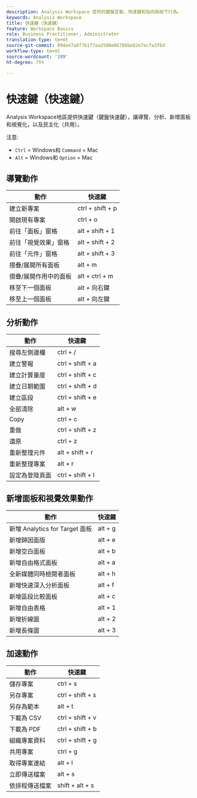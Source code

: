 ```yaml
---
description: Analysis Workspace 提供的鍵盤互動、快速鍵和指向與按下行為。
keywords: Analysis Workspace
title: 快速鍵（快速鍵）
feature: Workspace Basics
role: Business Practitioner, Administrator
translation-type: tm+mt
source-git-commit: 894ee7a8f761f7aa2590e06708be82e7ecfa3f6d
workflow-type: tm+mt
source-wordcount: '289'
ht-degree: 75%

---
```



# 快速鍵（快速鍵）

Analysis Workspace地區提供快速鍵（鍵盤快速鍵），讓導覽、分析、新增面板和視覺化，以及民主化（共用）。

注意:
* `Ctrl` = Windows和 `Command` = Mac
* `Alt` = Windows和 `Option` = Mac

## 導覽動作

| 動作 | 快速鍵 |
| --- | --- |
| 建立新專案 | ctrl + shift + p |
| 開啟現有專案 | ctrl + o |
| 前往「面板」窗格 | alt + shift + 1 |
| 前往「視覺效果」窗格 | alt + shift + 2 |
| 前往「元件」窗格 | alt + shift + 3 |
| 摺疊/展開所有面板 | alt + m |
| 摺疊/展開作用中的面板 | alt + ctrl + m |
| 移至下一個面板 | alt + 向右鍵 |
| 移至上一個面板 | alt + 向左鍵 |

## 分析動作

| 動作 | 快速鍵 |
| --- | --- |
| 搜尋左側邊欄 | ctrl + / |
| 建立警報 | ctrl + shift + a |
| 建立計算量度 | ctrl + shift + c |
| 建立日期範圍 | ctrl + shift + d |
| 建立區段 | ctrl + shift + e |
| 全部清除 | alt + w |
| Copy | ctrl + c |
| 重做 | ctrl + shift + z |
| 還原 | ctrl + z |
| 重新整理元件 | alt + shift + r |
| 重新整理專案 | alt + r |
| 設定為登陸頁面 | ctrl + shift + l |

## 新增面板和視覺效果動作

| 動作 | 快速鍵 |
| ---|---|
| 新增 Analytics for Target 面板 | alt + g |
| 新增歸因面版 | alt + e |
| 新增空白面板 | alt + b |
| 新增自由格式面板 | alt + a |
| 全新媒體同時檢閱者面板 | alt + h |
| 新增快速深入分析面板 | alt + f |
| 新增區段比較面板 | alt + c |
| 新增自由表格 | alt + 1 |
| 新增折線圖 | alt + 2 |
| 新增長條圖 | alt + 3 |

## 加速動作

| 動作 | 快速鍵 |
| --- | --- |
| 儲存專案 | ctrl + s |
| 另存專案 | ctrl + shift + s |
| 另存為範本 | alt + t |
| 下載為 CSV | ctrl + shift + v |
| 下載為 PDF | ctrl + shift + b |
| 組織專案資料 | ctrl + shift + g |
| 共用專案 | ctrl + g |
| 取得專案連結 | alt + l |
| 立即傳送檔案 | alt + s |
| 依排程傳送檔案 | shift + alt + s |
